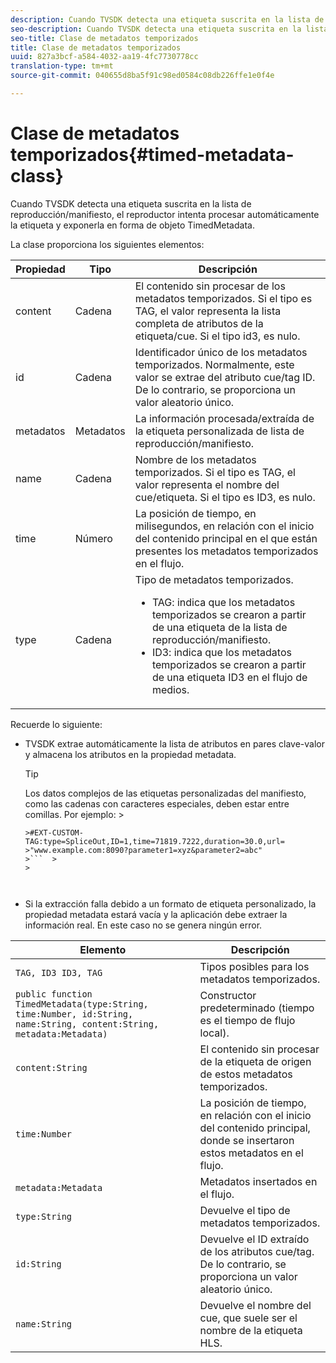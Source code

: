 ```yaml
---
description: Cuando TVSDK detecta una etiqueta suscrita en la lista de reproducción/manifiesto, el reproductor intenta procesar automáticamente la etiqueta y exponerla en forma de objeto TimedMetadata.
seo-description: Cuando TVSDK detecta una etiqueta suscrita en la lista de reproducción/manifiesto, el reproductor intenta procesar automáticamente la etiqueta y exponerla en forma de objeto TimedMetadata.
seo-title: Clase de metadatos temporizados
title: Clase de metadatos temporizados
uuid: 827a3bcf-a584-4032-aa19-4fc7730778cc
translation-type: tm+mt
source-git-commit: 040655d8ba5f91c98ed0584c08db226ffe1e0f4e

---
```



# Clase de metadatos temporizados{#timed-metadata-class}

Cuando TVSDK detecta una etiqueta suscrita en la lista de reproducción/manifiesto, el reproductor intenta procesar automáticamente la etiqueta y exponerla en forma de objeto TimedMetadata.

La clase proporciona los siguientes elementos:

<table id="table_FFC56AC5B1E04DA99C9309C0223ABA90"> 
 <thead> 
  <tr> 
   <th colname="col1" class="entry"> Propiedad </th> 
   <th colname="col02" class="entry"> Tipo </th> 
   <th colname="col2" class="entry"> Descripción </th> 
  </tr>
 </thead>
 <tbody> 
  <tr> 
   <td colname="col1"><span class="codeph"> content</span> </td> 
   <td colname="col02"> Cadena </td> 
   <td colname="col2"> El contenido sin procesar de los metadatos temporizados. Si el tipo es TAG, el valor representa la lista completa de atributos de la etiqueta/cue. Si el tipo id3, es nulo. </td> 
  </tr> 
  <tr> 
   <td colname="col1"><span class="codeph"> id</span> </td> 
   <td colname="col02"> Cadena </td> 
   <td colname="col2"> Identificador único de los metadatos temporizados. Normalmente, este valor se extrae del atributo cue/tag ID. De lo contrario, se proporciona un valor aleatorio único. </td> 
  </tr> 
  <tr> 
   <td colname="col1"><span class="codeph"> metadatos</span> </td> 
   <td colname="col02"> Metadatos </td> 
   <td colname="col2"> La información procesada/extraída de la etiqueta personalizada de lista de reproducción/manifiesto. </td> 
  </tr> 
  <tr> 
   <td colname="col1"><span class="codeph"> name</span> </td> 
   <td colname="col02"> Cadena </td> 
   <td colname="col2">Nombre de los metadatos temporizados. Si el tipo es <span class="codeph"> TAG</span>, el valor representa el nombre del cue/etiqueta. Si el tipo es <span class="codeph"> ID3</span>, es nulo. </td> 
  </tr> 
  <tr> 
   <td colname="col1"><span class="codeph"> time</span> </td> 
   <td colname="col02"> Número </td> 
   <td colname="col2"> La posición de tiempo, en milisegundos, en relación con el inicio del contenido principal en el que están presentes los metadatos temporizados en el flujo. </td> 
  </tr> 
  <tr> 
   <td colname="col1"><span class="codeph"> type</span> </td> 
   <td colname="col02"> Cadena </td> 
   <td colname="col2">Tipo de metadatos temporizados. 
    <ul id="ul_70FBFB33E9F846D8B38592560CCE9560"> 
     <li id="li_739D30561BFB4D9B97DF212E4880BA2C">TAG: indica que los metadatos temporizados se crearon a partir de una etiqueta de la lista de reproducción/manifiesto. </li> 
     <li id="li_E785E1DEF1CC4D9DBE7764E5D05EFAFC">ID3: indica que los metadatos temporizados se crearon a partir de una etiqueta ID3 en el flujo de medios. </li> 
    </ul> </td> 
  </tr> 
 </tbody> 
</table>

<!--<a id="section_737CC47997F74F80A3C5C6171ADE120E"></a>-->

Recuerde lo siguiente:

* TVSDK extrae automáticamente la lista de atributos en pares clave-valor y almacena los atributos en la propiedad metadata.

   >[!TIP]
   >
   >Los datos complejos de las etiquetas personalizadas del manifiesto, como las cadenas con caracteres especiales, deben estar entre comillas. Por ejemplo:   >
   >
   >
   ```>
   >#EXT-CUSTOM-TAG:type=SpliceOut,ID=1,time=71819.7222,duration=30.0,url=
   >"www.example.com:8090?parameter1=xyz&parameter2=abc"
   >```  >
   >



* Si la extracción falla debido a un formato de etiqueta personalizado, la propiedad metadata estará vacía y la aplicación debe extraer la información real. En este caso no se genera ningún error.

| Elemento | Descripción |
|---|---|
| `TAG, ID3 ID3, TAG` | Tipos posibles para los metadatos temporizados. |
| `public function TimedMetadata(type:String, time:Number, id:String, name:String, content:String, metadata:Metadata)` | Constructor predeterminado (tiempo es el tiempo de flujo local). |
| `content:String` | El contenido sin procesar de la etiqueta de origen de estos metadatos temporizados. |
| `time:Number` | La posición de tiempo, en relación con el inicio del contenido principal, donde se insertaron estos metadatos en el flujo. |
| `metadata:Metadata` | Metadatos insertados en el flujo. |
| `type:String` | Devuelve el tipo de metadatos temporizados. |
| `id:String` | Devuelve el ID extraído de los atributos cue/tag. De lo contrario, se proporciona un valor aleatorio único. |
| `name:String` | Devuelve el nombre del cue, que suele ser el nombre de la etiqueta HLS. |

